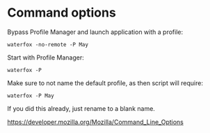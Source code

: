 # Command options

Bypass Profile Manager and launch application with a profile:

~~~
waterfox -no-remote -P May
~~~

Start with Profile Manager:

~~~
waterfox -P
~~~

Make sure to not name the default profile, as then script will require:

~~~
waterfox -P May
~~~

If you did this already, just rename to a blank name.

<https://developer.mozilla.org/Mozilla/Command_Line_Options>
